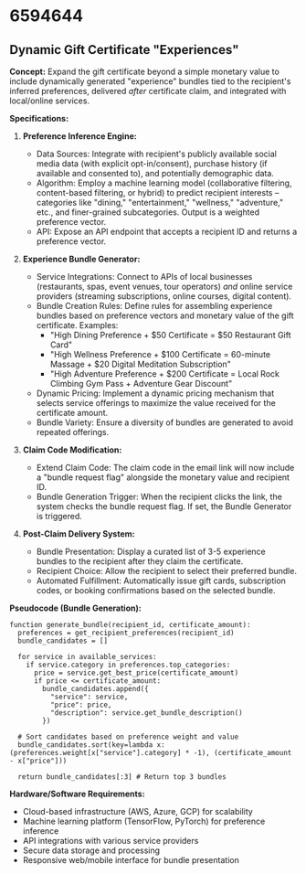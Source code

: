 # 6594644

## Dynamic Gift Certificate "Experiences"

**Concept:** Expand the gift certificate beyond a simple monetary value to include dynamically generated "experience" bundles tied to the recipient's inferred preferences, delivered *after* certificate claim, and integrated with local/online services.

**Specifications:**

1.  **Preference Inference Engine:**
    *   Data Sources: Integrate with recipient's publicly available social media data (with explicit opt-in/consent), purchase history (if available and consented to), and potentially demographic data.
    *   Algorithm: Employ a machine learning model (collaborative filtering, content-based filtering, or hybrid) to predict recipient interests – categories like "dining," "entertainment," "wellness," "adventure," etc., and finer-grained subcategories.  Output is a weighted preference vector.
    *   API: Expose an API endpoint that accepts a recipient ID and returns a preference vector.

2.  **Experience Bundle Generator:**
    *   Service Integrations: Connect to APIs of local businesses (restaurants, spas, event venues, tour operators) *and* online service providers (streaming subscriptions, online courses, digital content).
    *   Bundle Creation Rules: Define rules for assembling experience bundles based on preference vectors and monetary value of the gift certificate.  Examples:
        *   "High Dining Preference + $50 Certificate = $50 Restaurant Gift Card"
        *   "High Wellness Preference + $100 Certificate = 60-minute Massage + $20 Digital Meditation Subscription"
        *   "High Adventure Preference + $200 Certificate = Local Rock Climbing Gym Pass + Adventure Gear Discount"
    *   Dynamic Pricing: Implement a dynamic pricing mechanism that selects service offerings to maximize the value received for the certificate amount.
    *   Bundle Variety: Ensure a diversity of bundles are generated to avoid repeated offerings.

3.  **Claim Code Modification:**
    *   Extend Claim Code: The claim code in the email link will now include a "bundle request flag" alongside the monetary value and recipient ID.
    *   Bundle Generation Trigger:  When the recipient clicks the link, the system checks the bundle request flag. If set, the Bundle Generator is triggered.

4.  **Post-Claim Delivery System:**
    *   Bundle Presentation: Display a curated list of 3-5 experience bundles to the recipient after they claim the certificate.
    *   Recipient Choice: Allow the recipient to select their preferred bundle.
    *   Automated Fulfillment:  Automatically issue gift cards, subscription codes, or booking confirmations based on the selected bundle.

**Pseudocode (Bundle Generation):**

```
function generate_bundle(recipient_id, certificate_amount):
  preferences = get_recipient_preferences(recipient_id)
  bundle_candidates = []

  for service in available_services:
    if service.category in preferences.top_categories:
      price = service.get_best_price(certificate_amount)
      if price <= certificate_amount:
        bundle_candidates.append({
          "service": service,
          "price": price,
          "description": service.get_bundle_description()
        })

  # Sort candidates based on preference weight and value
  bundle_candidates.sort(key=lambda x: (preferences.weight[x["service"].category] * -1), (certificate_amount - x["price"]))
  
  return bundle_candidates[:3] # Return top 3 bundles
```

**Hardware/Software Requirements:**

*   Cloud-based infrastructure (AWS, Azure, GCP) for scalability
*   Machine learning platform (TensorFlow, PyTorch) for preference inference
*   API integrations with various service providers
*   Secure data storage and processing
*   Responsive web/mobile interface for bundle presentation